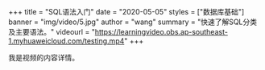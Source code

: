 +++
title = "SQL语法入门"
date = "2020-05-05"
styles = ["数据库基础"]
banner = "img/video/5.jpg"
author = "wang"
summary = "快速了解SQL分类及主要语法。"
videourl = "https://learningvideo.obs.ap-southeast-1.myhuaweicloud.com/testing.mp4"
+++

我是视频的内容详情。